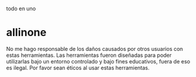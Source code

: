 todo en uno
# allinone
No me hago responsable de los daños causados por otros usuarios con estas herramientas. Las herramientas fueron diseñadas para poder utilizarlas bajo un entorno controlado y bajo fines educativos, fuera de eso es ilegal. Por favor sean éticos al usar estas herramientas.
